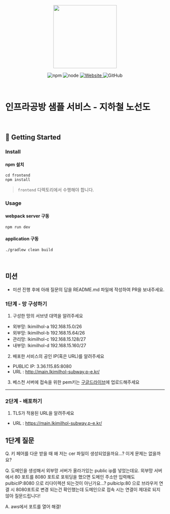 <p align="center">
    <img width="200px;" src="https://raw.githubusercontent.com/woowacourse/atdd-subway-admin-frontend/master/images/main_logo.png"/>
</p>
<p align="center">
  <img alt="npm" src="https://img.shields.io/badge/npm-%3E%3D%205.5.0-blue">
  <img alt="node" src="https://img.shields.io/badge/node-%3E%3D%209.3.0-blue">
  <a href="https://edu.nextstep.camp/c/R89PYi5H" alt="nextstep atdd">
    <img alt="Website" src="https://img.shields.io/website?url=https%3A%2F%2Fedu.nextstep.camp%2Fc%2FR89PYi5H">
  </a>
  <img alt="GitHub" src="https://img.shields.io/github/license/next-step/atdd-subway-service">
</p>

<br>

# 인프라공방 샘플 서비스 - 지하철 노선도

<br>

## 🚀 Getting Started

### Install
#### npm 설치
```
cd frontend
npm install
```
> `frontend` 디렉토리에서 수행해야 합니다.

### Usage
#### webpack server 구동
```
npm run dev
```
#### application 구동
```
./gradlew clean build
```
<br>

## 미션

* 미션 진행 후에 아래 질문의 답을 README.md 파일에 작성하여 PR을 보내주세요.

### 1단계 - 망 구성하기
1. 구성한 망의 서브넷 대역을 알려주세요
- 외부망: lkimilhol-a 192.168.15.0/26
- 외부망: lkimilhol-b 192.168.15.64/26
- 관리망: lkimilhol-c 192.168.15.128/27
- 내부망: lkimilhol-d 192.168.15.160/27

2. 배포한 서비스의 공인 IP(혹은 URL)를 알려주세요

- PUBLIC IP: 3.36.115.85:8080
- URL : http://main.lkimilhol-subway.p-e.kr/

3. 베스천 서버에 접속을 위한 pem키는 [구글드라이브](https://drive.google.com/drive/folders/1dZiCUwNeH1LMglp8dyTqqsL1b2yBnzd1?usp=sharing)에 업로드해주세요

---

### 2단계 - 배포하기
1. TLS가 적용된 URL을 알려주세요

- URL : https://main.lkimilhol-subway.p-e.kr/



## 1단계 질문

Q. 키 페어를 다운 받을 때 왜 저는 cer 파일이 생성되었을까요...? 이게 문제는 없을까요?

Q. 도메인을 생성해서 외부망 서버가 올라가있는 public ip를 넣었는데요. 외부망 서버에서 80 포트를 8080 포트로 포워딩을 했으면 도메인 주소만 입력해도 pulbicIP:8080 으로 리다이렉션 되는것이 아닌가요...? pulbicIp:80 으로 브라우저 연결 시 8080포트로 변경 되는건 확인했는데 도메인으로 접속 시는 연결이 제대로 되지 않아 질문드립니다!

A. aws에서 포트를 열어 해결!